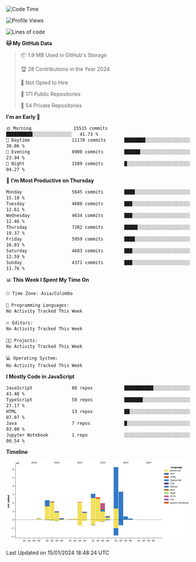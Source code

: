 
<!--START_SECTION:waka-->
![Code Time](http://img.shields.io/badge/Code%20Time-1%2C461%20hrs%2028%20mins-blue)

![Profile Views](http://img.shields.io/badge/Profile%20Views-0-blue)

![Lines of code](https://img.shields.io/badge/From%20Hello%20World%20I%27ve%20Written-27.0%20million%20lines%20of%20code-blue)

**🐱 My GitHub Data** 

> 📦 1.9 MB Used in GitHub's Storage 
 > 
> 🏆 28 Contributions in the Year 2024
 > 
> 🚫 Not Opted to Hire
 > 
> 📜 171 Public Repositories 
 > 
> 🔑 54 Private Repositories 
 > 
**I'm an Early 🐤** 

```text
🌞 Morning                15515 commits       ██████████░░░░░░░░░░░░░░░   41.73 % 
🌆 Daytime                11178 commits       ████████░░░░░░░░░░░░░░░░░   30.06 % 
🌃 Evening                8900 commits        ██████░░░░░░░░░░░░░░░░░░░   23.94 % 
🌙 Night                  1589 commits        █░░░░░░░░░░░░░░░░░░░░░░░░   04.27 % 
```
📅 **I'm Most Productive on Thursday** 

```text
Monday                   5645 commits        ████░░░░░░░░░░░░░░░░░░░░░   15.18 % 
Tuesday                  4688 commits        ███░░░░░░░░░░░░░░░░░░░░░░   12.61 % 
Wednesday                4634 commits        ███░░░░░░░░░░░░░░░░░░░░░░   12.46 % 
Thursday                 7202 commits        █████░░░░░░░░░░░░░░░░░░░░   19.37 % 
Friday                   5959 commits        ████░░░░░░░░░░░░░░░░░░░░░   16.03 % 
Saturday                 4683 commits        ███░░░░░░░░░░░░░░░░░░░░░░   12.59 % 
Sunday                   4371 commits        ███░░░░░░░░░░░░░░░░░░░░░░   11.76 % 
```


📊 **This Week I Spent My Time On** 

```text
🕑︎ Time Zone: Asia/Colombo

💬 Programming Languages: 
No Activity Tracked This Week

🔥 Editors: 
No Activity Tracked This Week

🐱‍💻 Projects: 
No Activity Tracked This Week

💻 Operating System: 
No Activity Tracked This Week
```

**I Mostly Code in JavaScript** 

```text
JavaScript               80 repos            ███████████░░░░░░░░░░░░░░   43.48 % 
TypeScript               50 repos            ███████░░░░░░░░░░░░░░░░░░   27.17 % 
HTML                     13 repos            ██░░░░░░░░░░░░░░░░░░░░░░░   07.07 % 
Java                     7 repos             █░░░░░░░░░░░░░░░░░░░░░░░░   03.80 % 
Jupyter Notebook         1 repo              ░░░░░░░░░░░░░░░░░░░░░░░░░   00.54 % 
```



**Timeline**

![Lines of Code chart](https://raw.githubusercontent.com/ccweerasinghe1994/ccweerasinghe1994/master/assets/bar_graph.png)


 Last Updated on 15/01/2024 18:48:24 UTC
<!--END_SECTION:waka-->
